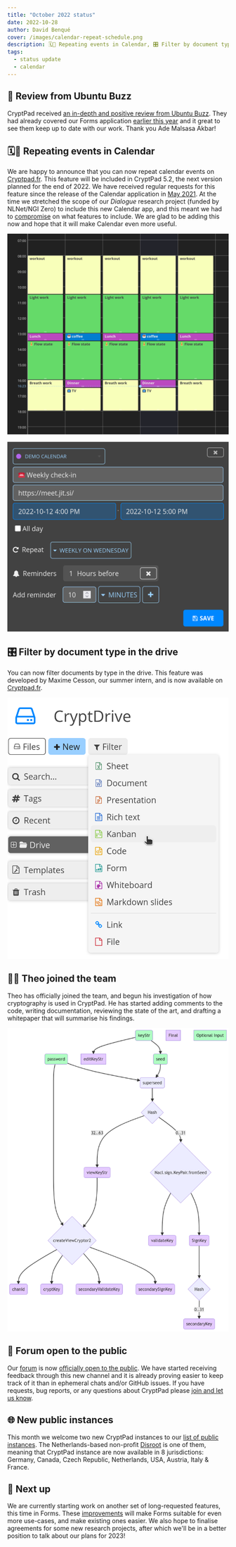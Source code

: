 ```yaml
---
title: "October 2022 status"
date: 2022-10-28
author: David Benqué
cover: /images/calendar-repeat-schedule.png
description: 🗓️🔁 Repeating events in Calendar, 🎛️ Filter by document type in the drive, 👨‍🔬 Theo joined the team, and more...
tags:
  - status update
  - calendar
---
```


## 📰 Review from Ubuntu Buzz

CryptPad received [an in-depth and positive review from Ubuntu Buzz](https://www.ubuntubuzz.com/2022/10/cryptpad-review-google-docs-forms-alternative-and-a-self-hosting-bliss.html). They had already covered our Forms application [earlier this year](https://www.ubuntubuzz.com/2022/01/how-to-create-online-forms-with-cryptpad-an-alternative-to-google-forms.html) and it great to see them keep up to date with our work. Thank you Ade Malsasa Akbar! 


## 🗓️🔁 Repeating events in Calendar

We are happy to announce that you can now repeat calendar events on [Cryptpad.fr](https://cryptpad.fr). This feature will be included in CryptPad 5.2, the next version planned for the end of 2022. We have received regular requests for this feature since the release of the Calendar application in [May 2021](https://blog.cryptpad.org/2021/05/26/status-may-2021/). At the time we stretched the scope of our *Dialogue* research project (funded by NLNet/NGI Zero) to include this new Calendar app, and this meant we had to [compromise](https://blog.cryptpad.org/2021/04/26/status-april-2021/) on what features to include. We are glad to be adding this now and hope that it will make Calendar even more useful.

![The calendar application with a weekly schedule of repeating tasks](/images/calendar-repeat-schedule.png)

![Event creation dialog for a "weekly checkup" meeting](/images/calendar-repeat-event.png)


## 🎛️ Filter by document type in the drive

You can now filter documents by type in the drive. This feature was developed by Maxime Cesson, our summer intern, and is now available on [Cryptpad.fr](https://cryptpad.fr).

![The document type filter in the drive](/images/drive-filter.png)


## 👨‍🔬 Theo joined the team

Theo has officially joined the team, and begun his investigation of how cryptography is used in CryptPad. He has started adding comments to the code, writing documentation, reviewing the state of the art, and drafting a whitepaper that will summarise his findings.

![Key derivation for editable documents](/images/mermaid-crypto.png)


## 📢 Forum open to the public

Our [forum](https://forum.cryptpad.org/) is now [officially open to the public](https://blog.cryptpad.org/2022/10/03/Forum-launch/). We have started receiving feedback through this new channel and it is already proving easier to keep track of it than in ephemeral chats and/or GitHub issues. If you have requests, bug reports, or any questions about CryptPad please [join and let us know](https://forum.cryptpad.org/).


## 🌐 New public instances

This month we welcome two new CryptPad instances to our [list of public instances](https://cryptpad.org/instances/). The Netherlands-based non-profit [Disroot](https://disroot.org) is one of them, meaning that CryptPad instance are now available in 8 jurisdictions: Germany, Canada, Czech Republic, Netherlands, USA, Austria, Italy & France.


## 🔭 Next up

We are currently starting work on another set of long-requested features, this time in Forms. These [improvements](https://forum.cryptpad.org/t/forms) will make Forms suitable for even more use-cases, and make existing ones easier. We also hope to finalise agreements for some new research projects, after which we'll be in a better position to talk about our plans for 2023! 
